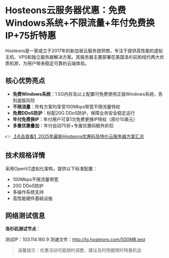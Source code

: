 # Hosteons云服务器优惠：免费Windows系统+不限流量+年付免费换IP+75折特惠

Hosteons是一家成立于2017年的新加坡云服务提供商，专注于提供高性能的虚拟主机、VPS和独立服务器解决方案。其服务器主要部署在美国洛杉矶和纽约两大优质机房，为用户带来稳定可靠的云端体验。

## 核心优势亮点

- **免费Windows系统**：1.5G内存及以上配置可免费使用正版Windows系统，告别盗版风险
- **不限流量**：所有方案均享受100Mbps带宽不限流量特权
- **免费DDoS防护**：标配20G DDoS防护，保障业务安全稳定运行
- **年付免费换IP**：年付用户可享1次免费更换IP特权（原价10美元）
- **多重优惠叠加**：年付自动75折+专属优惠码额外折扣

👉 [【点击查看】2025年最新Hosteons优惠码及特价云服务器方案汇总](https://bit.ly/hosteons)

## 技术规格详情

采用OpenVZ虚拟化架构，提供以下标准配置：
- 100Mbps不限流量带宽
- 20G DDoS防护
- 多操作系统支持
- 高性能硬件基础设施

## 网络测试信息

**洛杉矶测试节点**：

测试IP：103.114.160.9
测速文件：http://lg.hosteons.com/500MB.test

> 温馨提示：优惠活动可能随时调整，建议及时把握限时特惠机会